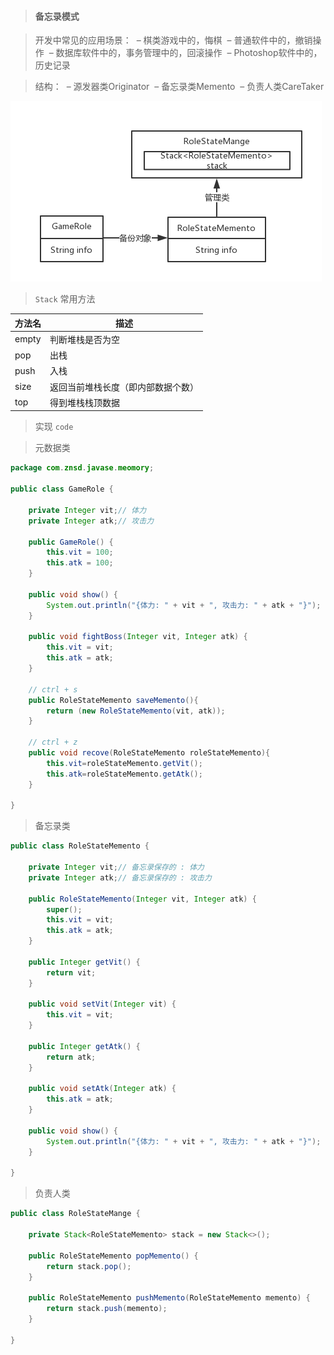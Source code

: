 > #### 备忘录模式

> 开发中常见的应用场景：
> ​	– 棋类游戏中的，悔棋
> ​	– 普通软件中的，撤销操作
> ​	– 数据库软件中的，事务管理中的，回滚操作
> ​	– Photoshop软件中的，历史记录

> 结构：
> ​	– 源发器类Originator
> ​	– 备忘录类Memento
> ​	– 负责人类CareTaker

![](img/meomory.png)

> `Stack` 常用方法

| 方法名 | 描述                               |
| ------ | ---------------------------------- |
| empty  | 判断堆栈是否为空                   |
| pop    | 出栈             |
| push   | 入栈                 |
| size   | 返回当前堆栈长度（即内部数据个数） |
| top    | 得到堆栈栈顶数据                   |

> 实现 `code`

> 元数据类

```java
package com.znsd.javase.meomory;

public class GameRole {

	private Integer vit;// 体力
	private Integer atk;// 攻击力

	public GameRole() {
		this.vit = 100;
		this.atk = 100;
	}

	public void show() {
		System.out.println("{体力: " + vit + ", 攻击力: " + atk + "}");
	}
	
	public void fightBoss(Integer vit, Integer atk) {
		this.vit = vit;
		this.atk = atk;
	}
	
	// ctrl + s
	public RoleStateMemento saveMemento(){
        return (new RoleStateMemento(vit, atk));
    }
    
	// ctrl + z
    public void recove(RoleStateMemento roleStateMemento){
        this.vit=roleStateMemento.getVit();
        this.atk=roleStateMemento.getAtk();
    }

}
```

> 备忘录类

```java
public class RoleStateMemento {

	private Integer vit;// 备忘录保存的 : 体力
	private Integer atk;// 备忘录保存的 : 攻击力

	public RoleStateMemento(Integer vit, Integer atk) {
		super();
		this.vit = vit;
		this.atk = atk;
	}

	public Integer getVit() {
		return vit;
	}

	public void setVit(Integer vit) {
		this.vit = vit;
	}

	public Integer getAtk() {
		return atk;
	}

	public void setAtk(Integer atk) {
		this.atk = atk;
	}

	public void show() {
		System.out.println("{体力: " + vit + ", 攻击力: " + atk + "}");
	}

}
```

> 负责人类

```java
public class RoleStateMange {

	private Stack<RoleStateMemento> stack = new Stack<>();

	public RoleStateMemento popMemento() {
		return stack.pop();
	}

	public RoleStateMemento pushMemento(RoleStateMemento memento) {
		return stack.push(memento);
	}

}
```

